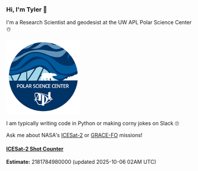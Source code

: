 ### Hi, I'm Tyler :wave:

I'm a Research Scientist and geodesist at the UW APL Polar Science Center :snowman_with_snow:

<img src="./assets/PSC_logo_2025_round.png" alt="PSC" width="200"/>

I am typically writing code in Python or making corny jokes on Slack :roll_eyes:

Ask me about NASA's [ICESat-2](https://icesat-2.gsfc.nasa.gov/) or [GRACE-FO](https://www.nasa.gov/missions/grace-fo) missions!

#### [ICESat-2 Shot Counter](./assets/XAlIAMV.jpeg)  
**Estimate:** 2181784980000 (updated 2025-10-06 02AM UTC)  
